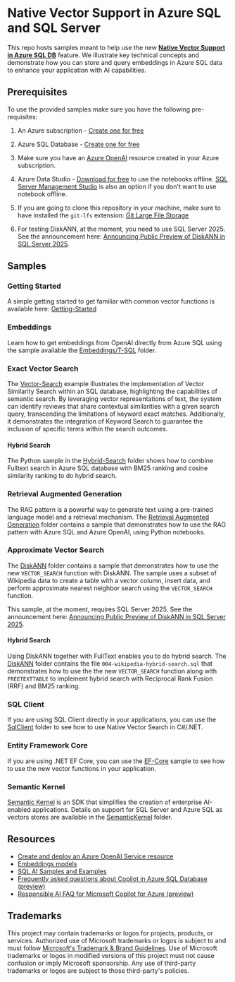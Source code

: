 # Native Vector Support in Azure SQL and SQL Server

This repo hosts samples meant to help use the new [**Native Vector Support in Azure SQL DB**](https://devblogs.microsoft.com/azure-sql/announcing-general-availability-of-native-vector-type-functions-in-azure-sql/) feature. We illustrate key technical concepts and demonstrate how you can store and query embeddings in Azure SQL data to enhance your application with AI capabilities.

## Prerequisites

To use the provided samples make sure you have the following pre-requisites:

1. An Azure subscription - [Create one for free](https://azure.microsoft.com/pricing/purchase-options/azure-account)

1. Azure SQL Database - [Create one for free](https:/learn.microsoft.com/azure/azure-sql/database/free-offer?view=azuresql)

1. Make sure you have an [Azure OpenAI](https://learn.microsoft.com/azure/ai-services/openai/overview) resource created in your Azure subscription.

1. Azure Data Studio - [Download for free](https://learn.microsoft.com/azure-data-studio/download-azure-data-studio) to use the notebooks offline. [SQL Server Management Studio](https://learn.microsoft.com/sql/ssms/download-sql-server-management-studio-ssms) is also an option if you don't want to use notebook offline.

1. If you are going to clone this repository in your machine, make sure to have installed the `git-lfs` extension: [Git Large File Storage](https://git-lfs.com/)

1. For testing DiskANN, at the moment, you need to use SQL Server 2025. See the announcement here: [Announcing Public Preview of DiskANN in SQL Server 2025](https://techcommunity.microsoft.com/blog/sqlserver/announcing-public-preview-of-diskann-in-sql-server-2025/4414683).

## Samples  

### Getting Started

A simple getting started to get familiar with common vector functions is available here: [Getting-Started](./Getting-Started/getting-started.ipynb)

### Embeddings

Learn how to get embeddings from OpenAI directly from Azure SQL using the sample available the [Embeddings/T-SQL](./Embeddings/T-SQL) folder.

### Exact Vector Search

The [Vector-Search](./Vector-Search) example illustrates the implementation of Vector Similarity Search within an SQL database, highlighting the capabilities of semantic search. By leveraging vector representations of text, the system can identify reviews that share contextual similarities with a given search query, transcending the limitations of keyword exact matches. Additionally, it demonstrates the integration of Keyword Search to guarantee the inclusion of specific terms within the search outcomes.

#### Hybrid Search

The Python sample in the [Hybrid-Search](./Hybrid-Search/) folder shows how to combine Fulltext search in Azure SQL database with BM25 ranking and cosine similarity ranking to do hybrid search.

### Retrieval Augmented Generation

The RAG pattern is a powerful way to generate text using a pre-trained language model and a retrieval mechanism. The [Retrieval Augmented Generation](./Retrieval-Augmented-Generation) folder contains a sample that demonstrates how to use the RAG pattern with Azure SQL and Azure OpenAI, using Python notebooks.

### Approximate Vector Search

The [DiskANN](./DiskANN/) folder contains a sample that demonstrates how to use the new `VECTOR_SEARCH` function with DiskANN. The sample uses a subset of Wikipedia data to create a table with a vector column, insert data, and perform approximate nearest neighbor search using the `VECTOR_SEARCH` function.

This sample, at the moment, requires SQL Server 2025. See the announcement here: [Announcing Public Preview of DiskANN in SQL Server 2025](https://techcommunity.microsoft.com/blog/sqlserver/announcing-public-preview-of-diskann-in-sql-server-2025/4414683).

#### Hybrid Search

Using DiskANN together with FullText enables you to do hybrid search. The [DiskANN](./DiskANN/) folder contains the file `004-wikipedia-hybrid-search.sql` that demonstrates how to use the the new `VECTOR_SEARCH` function along with `FREETEXTTABLE` to implement hybrid search with Reciprocal Rank Fusion (RRF) and BM25 ranking.

### SQL Client

If you are using SQL Client directly in your applications, you can use the [SqlClient](./DotNet/SqlClient) folder to see how to use Native Vector Search in C#/.NET. 

### Entity Framework Core

If you are using .NET EF Core, you can use the [EF-Core](./DotNet/EF-Core) sample to see how to use the new vector functions in your application.

### Semantic Kernel

[Semantic Kernel](https://github.com/microsoft/semantic-kernel) is an SDK that simplifies the creation of enterprise AI-enabled applications. Details on support for SQL Server and Azure SQL as vectors stores are available in the [SemanticKernel](./SemanticKernel) folder.

## Resources

- [Create and deploy an Azure OpenAI Service resource](https://learn.microsoft.com/azure/ai-services/openai/how-to/create-resource?pivots=web-portal)
- [Embeddings models](https://learn.microsoft.com/azure/ai-services/openai/concepts/models#embeddings-models)
- [SQL AI Samples and Examples](https://aka.ms/sqlaisamples)
- [Frequently asked questions about Copilot in Azure SQL Database (preview)](https://learn.microsoft.com/azure/azure-sql/copilot/copilot-azure-sql-faq?view=azuresql)
- [Responsible AI FAQ for Microsoft Copilot for Azure (preview)](https://learn.microsoft.com/azure/copilot/responsible-ai-faq)

## Trademarks

This project may contain trademarks or logos for projects, products, or services. Authorized use of Microsoft trademarks or logos is subject to and must follow [Microsoft's Trademark & Brand Guidelines](https://www.microsoft.com/legal/intellectualproperty/trademarks/usage/general). Use of Microsoft trademarks or logos in modified versions of this project must not cause confusion or imply Microsoft sponsorship. Any use of third-party trademarks or logos are subject to those third-party's policies.
